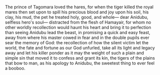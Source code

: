 The prince of Tagomara loved the hares,
for when the tiger killed the royal mares
then set upon to spill his precious blood
and joy upon his soil, his clay, his mud,
the pet he treated holy, good, and whole—
dear Anidubu, selfless hero's soul—
distracted from the flesh of Hamayair,
for whom no other worldly recollection
would haunt his heart and bring it to perfection
than seeing Anidubu lead the beast,
in promising a quick and easy feast,
away from where his master cowed in fear
and in the double pupils ever sear
the memory of God: the recollection
of how the silent victim let the world,
the fate and fortune as our God unfurled,
take all its light and legacy away
and let his killer ponder as it may
the weight of such a plain and simple sin
that moved it to confess and grant its kin,
the tigers of the plains that bow to man,
as his apology to Anidubu,
the sweetest thing to ever feel a booboo.
